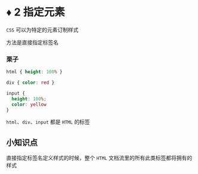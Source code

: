 # ♦️ 2 指定元素

```CSS``` 可以为特定的元素订制样式

方法是直接指定标签名

### 栗子

```css
html { height: 100% }

div { color: red }

input {
  height: 100%;
  color: yellow
}
```

```html```、```div```、```input``` 都是 ```HTML``` 的标签 

## 小知识点

直接指定标签名定义样式的时候，整个 ```HTML``` 文档流里的所有此类标签都将拥有的样式



